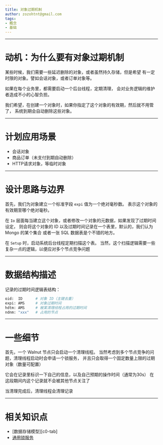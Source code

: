 ```yaml
---
title: 对象过期机制
author: zozohtnt@gmail.com
tags:
- 概念
- 基础
---
```


--------------------------------------
# 动机：为什么要有对象过期机制

某些时候，我们需要一些延迟删除的对象，或者虽然持久存储，但是希望
有一定时限的对象。譬如会话对象，或者订单对象等。

如果在每个业务里，都需要启动一个后台线程，定期清理，
会对业务逻辑的维护者造成不小的心智负担。

我们希望，在创建一个对象时，如果你指定了这个对象的有效期，然后就不用管了，
系统到期会自动删除这些对象。

--------------------------------------
# 计划应用场景

- 会话对象
- 商品订单（未支付到期自动删除）
- HTTP请求对象，等临时对象

--------------------------------------
# 设计思路与边界

首先，我们为对象建立一个标准字段 `expi` 值为一个绝对毫秒数。
表示这个对象的有效期至哪个绝对毫秒。

在 `Io` 层面每当建立这个对象，或者修改一个对象的元数据，如果发现了过期时间设定，
则会将这个对象的 ID 以及过期时间记录在一个表里，默认的，我们认为 Mongo 的某个集合
或者一张 SQL 数据表是个不错的地方。

在 `Setup` 时，启动系统后台线程定期扫描这个表。
当然，这个扫描逻辑需要一些复杂一点的逻辑，以便应对多个节点竞争问题

--------------------------------------
# 数据结构描述

记录的过期时间逻辑表结构：

```bash
oid:  ID      # 对象 ID（主键去重）
expi: AMS     # 对象过期时间
hdtm: AMS     # 被某清理线程占用的过期时间
ndnm: "xxx"   # 占用的节点
```

--------------------------------------
# 一些细节

首先，一个 Walnut 节点只会启动一个清理线程。
当然考虑到多个节点竞争的问题，清理线程启动时会申请一个锁服务，
并且只会取得一个固定数量上限的过期对象（数量可配置）

它会在记录里标识一下自己的信息，以及自己预期的操作时间（通常为30s）
在这段期间内这个记录就不会被其他节点关注了

当清理完成后，清理线程会清理记录

--------------------------------------
# 相关知识点

- [数据存储模型][c0-tab]
- [通用锁服务][c0-lock]

[c0-iob]: ../core-l0/c0-io-tree-and-bucket.md
[c0-lock]: ../core-l0/c0-lock-service.md